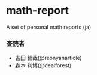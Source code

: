# math-report
A set of  personal math reports (ja)

### 査読者
* 吉田 智哉(@reonyanarticle)
* 森本 利博(@dealforest)
